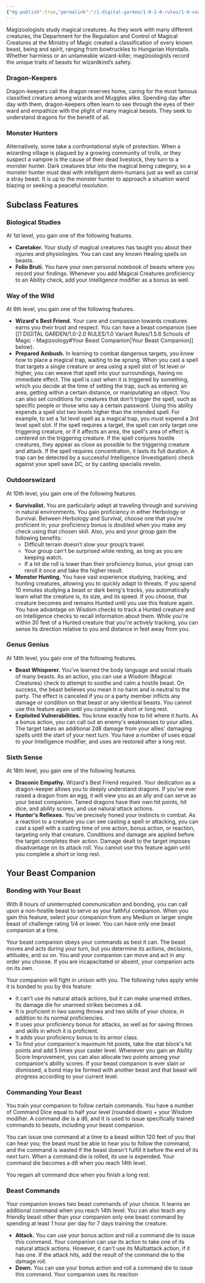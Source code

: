 ```yaml
---
{"dg-publish":true,"permalink":"/1-digital-garden/1-0-2-0-rules/1-0-variant-rules/1-5-6-schools-of-magic-magizoology/"}
---
```


Magizoologists study magical creatures. As they work with many different creatures, the Department for the Regulation and Control of Magical Creatures at the Ministry of Magic created a classification of every known beast, being and spirit, ranging from bowtruckles to Hungarian Horntails. Whether harmless or an untameable wizard-killer, magizoologists record the unique traits of beasts for wizardkind’s safety.

### Dragon-Keepers

Dragon-keepers call the dragon reserves home, caring for the most famous classified creature among wizards and Muggles alike. Spending day after day with them, dragon-keepers often learn to see through the eyes of their ward and empathize with the plight of many magical beasts. They seek to understand dragons for the benefit of all.

### Monster Hunters

Alternatively, some take a confrontational style of protection. When a wizarding village is plagued by a growing community of trolls, or they suspect a vampire is the cause of their dead livestock, they turn to a monster hunter. Dark creatures blur into the magical being category, so a monster hunter must deal with intelligent demi-humans just as well as corral a stray beast. It is up to the monster hunter to approach a situation wand blazing or seeking a peaceful resolution.

## Subclass Features

### Biological Studies

At 1st level, you gain one of the following features.

* **Caretaker.** Your study of magical creatures has taught you about their injuries and physiologies. You can cast any known Healing spells on beasts.
* **Folio Bruti.** You have your own personal notebook of beasts where you record your findings. Whenever you add Magical Creatures proficiency to an Ability check, add your Intelligence modifier as a bonus as well.

### Way of the Wild

At 6th level, you gain one of the following features.

* **Wizard's Best Friend.** Your care and compassion towards creatures earns you their trust and respect. You can have a beast companion (see [[1 DIGITAL GARDEN/1.0-2.0 RULES/1.0 Variant Rules/1.5.6 Schools of Magic - Magizoology#Your Beast Companion\|Your Beast Companion]] below).
* **Prepared Ambush.** In learning to combat dangerous targets, you know how to place a magical trap, waiting to be sprung. When you cast a spell that targets a single creature or area using a spell slot of 1st level or higher, you can weave that spell into your surroundings, having no immediate effect. The spell is cast when it is triggered by something, which you decide at the time of setting the trap, such as entering an area, getting within a certain distance, or manipulating an object. You can also set conditions for creatures that don't trigger the spell, such as specific people or those who say a certain password. Using this ability expends a spell slot two levels higher than the intended spell. For example, to set a 1st level spell as a magical trap, you must expend a 3rd level spell slot. If the spell requires a target, the spell can only target one triggering creature, or if it affects an area, the spell's area of effect is centered on the triggering creature. If the spell conjures hostile creatures, they appear as close as possible to the triggering creature and attack. If the spell requires concentration, it lasts its full duration. A trap can be detected by a successful Intelligence (Investigation) check against your spell save DC, or by casting specialis revelio.

### Outdoorswizard

At 10th level, you gain one of the following features.

* **Survivalist.** You are particularly adept at traveling through and surviving in natural environments. You gain proficiency in either Herbology or Survival. Between Herbology and Survival, choose one that you're proficient in; your proficiency bonus is doubled when you make any check using that chosen skill. Also, you and your group gain the following benefits:
    * Difficult terrain doesn’t slow your group’s travel.
    * Your group can't be surprised while resting, as long as you are keeping watch.
    * If a hit die roll is lower than their proficiency bonus, your group can reroll it once and take the higher result.
* **Monster Hunting.** You have vast experience studying, tracking, and hunting creatures, allowing you to quickly adapt to threats. If you spend 10 minutes studying a beast or dark being's tracks, you automatically learn what the creature is, its size, and its speed. If you choose, that creature becomes and remains Hunted until you use this feature again. You have advantage on Wisdom checks to track a Hunted creature and on Intelligence checks to recall information about them. While you're within 30 feet of a Hunted creature that you're actively tracking, you can sense its direction relative to you and distance in feet away from you.

### Genus Genius

At 14th level, you gain one of the following features.

* **Beast Whisperer.** You've learned the body language and social rituals of many beasts. As an action, you can use a Wisdom (Magical Creatures) check to attempt to soothe and calm a hostile beast. On success, the beast believes you mean it no harm and is neutral to the party. The effect is canceled if you or a party member inflicts any damage or condition on that beast or any identical beasts. You cannot use this feature again until you complete a short or long rest.
* **Exploited Vulnerabilities.** You know exactly how to hit where it hurts. As a bonus action, you can call out an enemy's weaknesses to your allies. The target takes an additional 2d8 damage from your allies' damaging spells until the start of your next turn. You have a number of uses equal to your Intelligence modifier, and uses are restored after a long rest.

### Sixth Sense

At 18th level, you gain one of the following features.

* **Draconic Empathy.** Wizard's Best Friend required. Your dedication as a dragon-keeper allows you to deeply understand dragons. If you've ever raised a dragon from an egg, it will view you as an ally and can serve as your beast companion. Tamed dragons have their own hit points, hit dice, and ability scores, and use natural attack actions.
* **Hunter's Reflexes.** You've precisely honed your instincts in combat. As a reaction to a creature you can see casting a spell or attacking, you can cast a spell with a casting time of one action, bonus action, or reaction, targeting only that creature. Conditions and damage are applied before the target completes their action. Damage dealt to the target imposes disadvantage on its attack roll. You cannot use this feature again until you complete a short or long rest.

## Your Beast Companion

### Bonding with Your Beast

With 8 hours of uninterrupted communication and bonding, you can call upon a non-hostile beast to serve as your faithful companion. When you gain this feature, select your companion from any Medium or larger single beast of challenge rating 1/4 or lower. You can have only one beast companion at a time.

Your beast companion obeys your commands as best it can. The beast moves and acts during your turn, but you determine its actions, decisions, attitudes, and so on. You and your companion can move and act in any order you choose. If you are incapacitated or absent, your companion acts on its own.

Your companion will fight in unison with you. The following rules apply while it is bonded to you by this feature:

* It can't use its natural attack actions, but it can make unarmed strikes. Its damage die for unarmed strikes becomes a d4.
* It is proficient in two saving throws and two skills of your choice, in addition to its normal proficiencies.
* It uses your proficiency bonus for attacks, as well as for saving throws and skills in which it is proficient.
* It adds your proficiency bonus to its armor class.
* To find your companion's maximum hit points, take the stat block's hit points and add 5 times your caster level. Whenever you gain an Ability Score Improvement, you can also allocate two points among your companion's ability scores. If your beast companion is ever slain or dismissed, a bond may be formed with another beast and that beast will progress according to your current level.

### Commanding Your Beast

You train your companion to follow certain commands. You have a number of Command Dice equal to half your level (rounded down) + your Wisdom modifier. A command die is a d6, and it is used to issue specifically trained commands to beasts, including your beast companion.

You can issue one command at a time to a beast within 120 feet of you that can hear you; the beast must be able to hear you to follow the command, and the command is wasted if the beast doesn't fulfill it before the end of its next turn. When a command die is rolled, its use is expended. Your command die becomes a d8 when you reach 14th level.

You regain all command dice when you finish a long rest.

### Beast Commands

Your companion knows two beast commands of your choice. It learns an additional command when you reach 14th level. You can also teach any friendly beast other than your companion only one beast command by spending at least 1 hour per day for 7 days training the creature.

* **Attack.** You can use your bonus action and roll a command die to issue this command. Your companion can use its action to take one of its natural attack actions. However, it can't use its Multiattack action, if it has one. If the attack hits, add the result of the command die to the damage roll.
* **Down.** You can use your bonus action and roll a command die to issue this command. Your companion uses its reaction